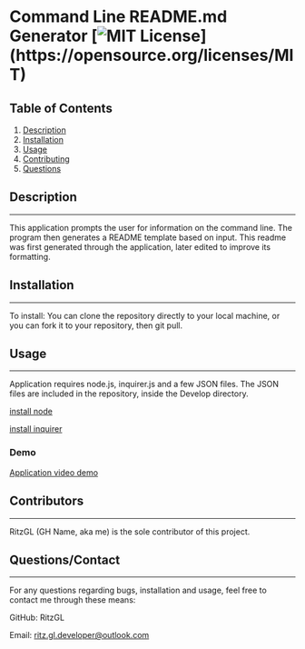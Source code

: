 # Command Line README.md Generator [![MIT License](https://img.shields.io/apm/l/atomic-design-ui.svg?)](https://opensource.org/licenses/MIT)

## Table of Contents 
  1. [ Description ](#description)
  2. [ Installation ](#installation)
  3. [ Usage ](#usage)
  4. [ Contributing ](#contributing)
  5. [ Questions ](#questions)



<a name="description"></a>


## Description
----------------
This application prompts the user for information on the command line. The program then generates a README template based on input. This readme was first generated through the application, later edited to improve its formatting.



<a name="installation"></a>


## Installation
-----------------
To install:
You can clone the repository directly to your local machine, or you can fork it to your repository, then git pull. 



<a name="usage"></a>


## Usage
-----------------
Application requires node.js, inquirer.js and a few JSON files. The JSON files are included in the repository, inside the Develop directory. 

[install node](https://nodejs.org/en/download/)

[install inquirer](https://www.npmjs.com/package/inquirer)

### Demo


[Application video demo](https://drive.google.com/file/d/1epaMPbd3wb40e8rO1kK1SQSMHf82vVZs/view?usp=sharing)


<a name="contribution"></a>


## Contributors
-----------------
RitzGL (GH Name, aka me) is the sole contributor of this project.



<a name="questions"></a>


## Questions/Contact
----------------------

For any questions regarding bugs, installation and usage, feel free to contact me through these means:

GitHub: RitzGL

Email: ritz.gl.developer@outlook.com
